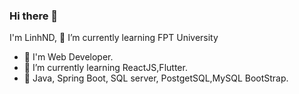 ### Hi there 👋
I'm LinhND, 🌱 I’m currently learning FPT University
- 🔭 I'm Web Developer.
- 🌱 I’m currently learning ReactJS,Flutter.
- 🎉 Java, Spring Boot, SQL server, PostgetSQL,MySQL BootStrap.
